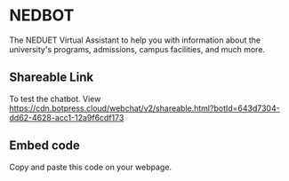 # NEDBOT
The NEDUET Virtual Assistant to help you with information about the university's programs, admissions, campus facilities, and much more. 

## Shareable Link
To test the chatbot. View
https://cdn.botpress.cloud/webchat/v2/shareable.html?botId=643d7304-dd62-4628-acc1-12a9f6cdf173

## Embed code
Copy and paste this code on your webpage. 
<script src= "https://cdn.botpress.cloud/webchat/v2/inject.js" > </script>
<script src= "https://mediafiles.botpress.cloud/643d7304-dd62-4628-acc1-12a9f6cdf173/webchat/v2/config.js" > </script>

